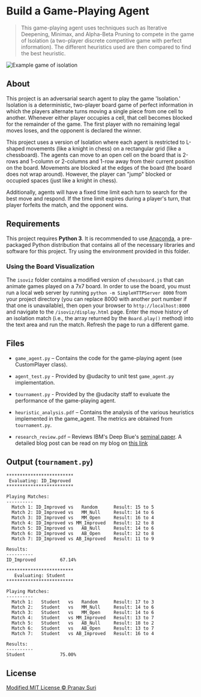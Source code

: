 # Build a Game-Playing Agent
> This game-playing agent uses techniques such as Iterative Deepening, Minimax, and Alpha-Beta Pruning to compete in the game of Isolation (a two-player discrete competitive game with perfect information). The different heuristics used are then compared to find the best heuristic.

![Example game of isolation](images/viz.gif)

## About
This project is an adversarial search agent to play the game 'Isolation.' Isolation is a deterministic, two-player board game of perfect information in which the players alternate turns moving a single piece from one cell to another.  Whenever either player occupies a cell, that cell becomes blocked for the remainder of the game.  The first player with no remaining legal moves loses, and the opponent is declared the winner.

This project uses a version of Isolation where each agent is restricted to L-shaped movements (like a knight in chess) on a rectangular grid (like a chessboard). The agents can move to an open cell on the board that is 2-rows and 1-column or 2-columns and 1-row away from their current position on the board. Movements are blocked at the edges of the board (the board does not wrap around). However, the player can "jump" blocked or occupied spaces (just like a knight in chess).

Additionally, agents will have a fixed time limit each turn to search for the best move and respond.  If the time limit expires during a player's turn, that player forfeits the match, and the opponent wins.

## Requirements
This project requires **Python 3**. It is recommended to use [Anaconda](https://www.continuum.io/downloads), a pre-packaged Python distribution that contains all of the necessary libraries and software for this project. Try using the environment provided in this folder.

### Using the Board Visualization
The `isoviz` folder contains a modified version of `chessboard.js` that can animate games played on a 7x7 board.  In order to use the board, you must run a local web server by running `python -m SimpleHTTPServer 8000` from your project directory (you can replace 8000 with another port number if that one is unavailable), then open your browser to `http://localhost:8000` and navigate to the `/isoviz/display.html` page.  Enter the move history of an isolation match (i.e., the array returned by the `Board.play()` method) into the text area and run the match. Refresh the page to run a different game.

## Files
- `game_agent.py` – Contains the code for the game-playing agent (see CustomPlayer class).

- `agent_test.py` - Provided by @udacity to unit test `game_agent.py` implementation.

- `tournament.py` - Provided by the @udacity staff to evaluate the performance of the game-playing agent.

- `heuristic_analysis.pdf` – Contains the analysis of the various heuristics implemented in the game_agent. The metrics are obtained from `tournament.py`.

- `research_review.pdf` – Reviews IBM's Deep Blue's [seminal paper](https://pdfs.semanticscholar.org/ad2c/1efffcd7c3b7106e507396bdaa5fe00fa597.pdf). A detailed blog post can be read on my blog on [this link]()

## Output (`tournament.py`)
```
*************************
 Evaluating: ID_Improved
*************************

Playing Matches:
----------
  Match 1: ID_Improved vs   Random    	Result: 15 to 5
  Match 2: ID_Improved vs   MM_Null   	Result: 14 to 6
  Match 3: ID_Improved vs   MM_Open   	Result: 16 to 4
  Match 4: ID_Improved vs MM_Improved 	Result: 12 to 8
  Match 5: ID_Improved vs   AB_Null   	Result: 14 to 6
  Match 6: ID_Improved vs   AB_Open   	Result: 12 to 8
  Match 7: ID_Improved vs AB_Improved 	Result: 11 to 9

Results:
----------
ID_Improved         67.14%

*************************
   Evaluating: Student   
*************************

Playing Matches:
----------
  Match 1:   Student   vs   Random    	Result: 17 to 3
  Match 2:   Student   vs   MM_Null   	Result: 14 to 6
  Match 3:   Student   vs   MM_Open   	Result: 14 to 6
  Match 4:   Student   vs MM_Improved 	Result: 13 to 7
  Match 5:   Student   vs   AB_Null   	Result: 18 to 2
  Match 6:   Student   vs   AB_Open   	Result: 13 to 7
  Match 7:   Student   vs AB_Improved 	Result: 16 to 4

Results:
----------
Student             75.00%
```

## License
[Modified MIT License © Pranav Suri](/License.txt)
